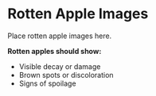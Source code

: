 # Rotten Apple Images

Place rotten apple images here.

**Rotten apples should show:**
- Visible decay or damage
- Brown spots or discoloration
- Signs of spoilage
